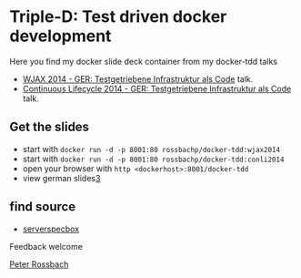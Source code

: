 # Triple-D: Test driven docker development

Here you find my docker slide deck container from my docker-tdd talks

  * [WJAX 2014 - GER: Testgetriebene Infrastruktur als Code][1] talk.
  * [Continuous Lifecycle 2014 - GER: Testgetriebene Infrastruktur als Code][2] talk.

## Get the slides

  - start with `docker run -d -p 8001:80 rossbachp/docker-tdd:wjax2014`
  - start with `docker run -d -p 8001:80 rossbachp/docker-tdd:conli2014`
  - open your browser with `http <dockerhost>:8001/docker-tdd`
  - view german slides[3]

## find source

  - [serverspecbox](https://github.com/rossbachp/serverspecbox)

Feedback welcome

[Peter Rossbach][4]


  [1]: https://jax.de/wjax2014/sessions/testgetriebene-infrastruktur-als-code
  [2]: http://www.continuouslifecycle.de/lecture.php?id=4575
  [3]: https://speakerdeck.com/rossbachp/triple-d-test-driven-docker-development
  [4]: https://twitter.com/PRossbach
